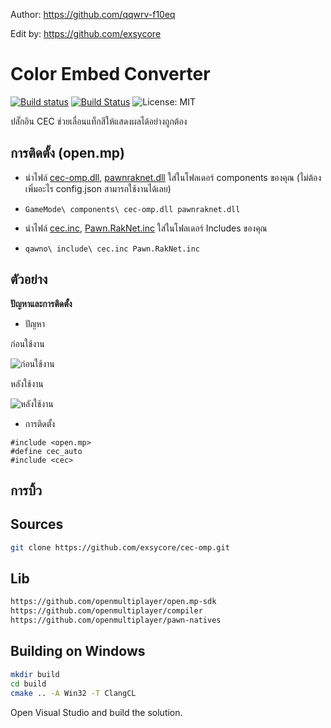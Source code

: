 Author: https://github.com/qqwrv-f10eq

Edit by: https://github.com/exsycore

# Color Embed Converter

[![Build status](https://ci.appveyor.com/api/projects/status/2qswo7s6hk8jiovf?svg=true)](https://ci.appveyor.com/project/Brian-Less/cec/branch/master) [![Build Status](https://app.travis-ci.com/Brian-Less/cec.svg?branch=master)](https://app.travis-ci.com/Brian-Less/cec) ![License: MIT](https://img.shields.io/badge/License-MIT-red.svg)

ปลั๊กอิน CEC ช่วยเลื่อนแท็กสีให้แสดงผลได้อย่างถูกต้อง

## การติดตั้ง (open.mp)
* นำไฟล์ [cec-omp.dll](cec-omp.dll), [pawnraknet.dll](https://github.com/katursis/Pawn.RakNet/releases/tag/1.6.0-omp) ใส่ในโฟลเดอร์ components ของคุณ (ไม่ต้องเพิ่มอะไร config.json สามารถใช้งานได้เลย)
* `
  GameMode\
    components\
      cec-omp.dll
      pawnraknet.dll
`

* นำไฟล์ [cec.inc](cec.inc), [Pawn.RakNet.inc](https://github.com/katursis/Pawn.RakNet/releases/tag/1.6.0-omp) ใส่ในโฟลเดอร์ Includes ของคุณ
* `
  qawno\
    include\
      cec.inc
      Pawn.RakNet.inc
`

## ตัวอย่าง
**ปัญหาและการติดตั้ง**

* ปัญหา

ก่อนใช้งาน

![ก่อนใช้งาน](https://i.imgur.com/M14TACI.png)

หลังใช้งาน

![หลังใช้งาน](https://i.imgur.com/UiuOF5B.png)

* การติดตั้ง
```Pawn
#include <open.mp>
#define cec_auto
#include <cec>
```

## การบิ้ว

## Sources
```bash
git clone https://github.com/exsycore/cec-omp.git
```

## Lib
```bash
https://github.com/openmultiplayer/open.mp-sdk
https://github.com/openmultiplayer/compiler
https://github.com/openmultiplayer/pawn-natives
```

## Building on Windows
```bash
mkdir build
cd build
cmake .. -A Win32 -T ClangCL
```
Open Visual Studio and build the solution.
    
